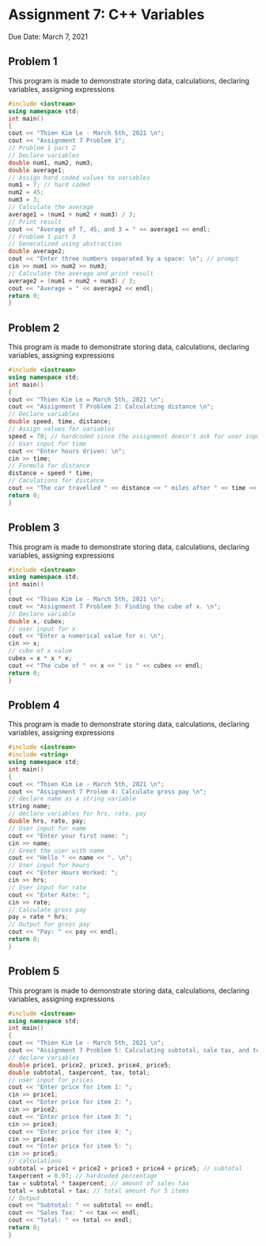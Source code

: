 # Assignment 7: C++ Variables
Due Date: March 7, 2021

## Problem 1
This program is made to demonstrate storing data, calculations, declaring variables, assigning expressions

```C++ 
#include <iostream>
using namespace std;
int main()
{
cout << "Thien Kim Le - March 5th, 2021 \n";
cout << "Assignment 7 Problem 1";
// Problem 1 part 2
// Declare variables
double num1, num2, num3;
double average1;
// Assign hard coded values to variables
num1 = 7; // hard coded
num2 = 45;
num3 = 3;
// Calculate the average
average1 = (num1 + num2 + num3) / 3;
// Print result
cout << "Average of 7, 45, and 3 = " << average1 << endl;
// Problem 1 part 3
// Generalized using abstraction
double average2;
cout << "Enter three numbers separated by a space: \n"; // prompt
cin >> num1 >> num2 >> num3;
// Calculate the average and print result
average2 = (num1 + num2 + num3) / 3;
cout << "Average = " << average2 << endl;
return 0;
}
```

## Problem 2
This program is made to demonstrate storing data, calculations, declaring variables, assigning expressions

```C++
#include <iostream>
using namespace std;
int main()
{
cout << "Thien Kim Le = March 5th, 2021 \n";
cout << "Assignment 7 Problem 2: Calculating distance \n";
// Declare variables
double speed, time, distance;
// Assign values for variables
speed = 70; // hardcoded since the assignment doesn't ask for user input for speed. 
// User input for time
cout << "Enter hours driven: \n";
cin >> time;
// Formula for distance
distance = speed * time;
// Caculations for distance
cout << "The car travelled " << distance << " miles after " << time << " hours." << endl;
return 0;
}
```

## Problem 3
This program is made to demonstrate storing data, calculations, declaring variables, assigning expressions

```C++
#include <iostream>
using namespace std;
int main()
{
cout << "Thien Kim Le - March 5th, 2021 \n";
cout << "Assignment 7 Problem 3: Finding the cube of x. \n";
// Declare variable
double x, cubex;
// user input for x
cout << "Enter a numerical value for x: \n";
cin >> x;
// cube of x value
cubex = x * x * x;
cout << "The cube of " << x << " is " << cubex << endl;
return 0;
}
```

## Problem 4
This program is made to demonstrate storing data, calculations, declaring variables, assigning expressions

```C++
#include <iostream>
#include <string>
using namespace std;
int main()
{
cout << "Thien Kim Le - March 5th, 2021 \n";
cout << "Assignment 7 Prolem 4: Calculate gross pay \n";
// declare name as a string variable
string name;
// declare variables for hrs, rate, pay
double hrs, rate, pay;
// User input for name
cout << "Enter your first name: ";
cin >> name;
// Greet the user with name
cout << "Hello " << name << ". \n";
// User input for hours
cout << "Enter Hours Worked: ";
cin >> hrs;
// User input for rate
cout << "Enter Rate: "; 
cin >> rate;
// Calculate gross pay
pay = rate * hrs;
// Output for gross pay
cout << "Pay: " << pay << endl;
return 0;
}
```

## Problem 5
This program is made to demonstrate storing data, calculations, declaring variables, assigning expressions

```C++
#include <iostream>
using namespace std;
int main()
{
cout << "Thien Kim Le - March 5th, 2021 \n";
cout << "Assignment 7 Problem 5: Calculating subtotal, sale tax, and total price for 5 items.\n";
// declare variables
double price1, price2, price3, price4, price5;
double subtotal, taxpercent, tax, total;
// user input for prices
cout << "Enter price for item 1: ";
cin >> price1;
cout << "Enter price for item 2: ";
cin >> price2;
cout << "Enter price for item 3: ";
cin >> price3;
cout << "Enter price for item 4: ";
cin >> price4;
cout << "Enter price for item 5: ";
cin >> price5;
// calculations 
subtotal = price1 + price2 + price3 + price4 + price5; // subtotal
taxpercent = 0.07; // hardcoded percentage
tax = subtotal * taxpercent; // amount of sales tax
total = subtotal + tax; // total amount for 5 items
// Output
cout << "Subtotal: " << subtotal << endl;
cout << "Sales Tax: " << tax << endl;
cout << "Total: " << total << endl;
return 0;
}
```
